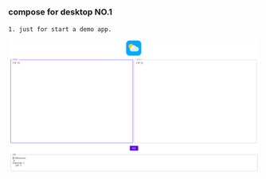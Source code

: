 ### compose for desktop NO.1

````ignorelang
1. just for start a demo app.
````

![image](screenshot/json.PNG)